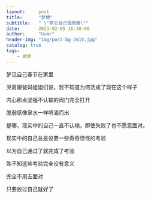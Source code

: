 ```yaml
---
layout:     post
title:      "梦境"
subtitle:   " \"梦见自己很颓废\""
date:       2023-02-05 16:30:00
author:     "Gumc"
header-img: "img/post-bg-2015.jpg"
catalog: true
tags:
    - 做梦
---
```

梦见自己春节在家里

哭着跟爸妈姐姐们说，我不知道为何活成了现在这个样子

内心那点坚强不认输的阀门完全打开

脆弱感像泉水一样喷涌而出

是哪，现实中的自己一直不认输，即使失败了也不愿意面对。

现实中的自己总是设置一些奇奇怪怪的考验

以为自己通过了就完成了考验

殊不知这些考验完全没有意义

完全不用去面对

只要放过自己就好了
